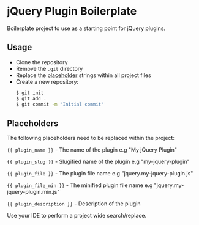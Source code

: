 # jQuery Plugin Boilerplate

Boilerplate project to use as a starting point for jQuery plugins.

## 

## Usage

* Clone the repository
* Remove the `.git` directory
* Replace the [placeholder](#Placeholders) strings within all project files
* Create a new repository:
	```bash
	$ git init
	$ git add .
	$ git commit -m "Initial commit"
	```

## Placeholders

The following placeholders need to be replaced within the project:

`{{ plugin_name }}` - The name of the plugin e.g "My jQuery Plugin"

`{{ plugin_slug }}` - Slugified name of the plugin e.g "my-jquery-plugin"

`{{ plugin_file }}` - The plugin file name e.g "jquery.my-jquery-plugin.js"

`{{ plugin_file_min }}` - The minified plugin file name e.g "jquery.my-jquery-plugin.min.js"

`{{ plugin_description }}` - Description of the plugin

Use your IDE to perform a project wide search/replace.
